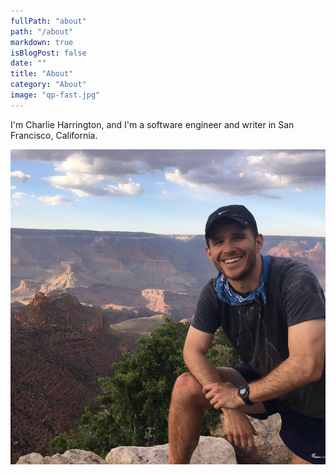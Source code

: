 ```yaml
---
fullPath: "about"
path: "/about"
markdown: true
isBlogPost: false
date: ""
title: "About"
category: "About"
image: "qp-fast.jpg"
---
```


I'm Charlie Harrington, and I'm a software engineer and writer in San Francisco, California.

![Charlie Harrington](./images/charlie.jpg)